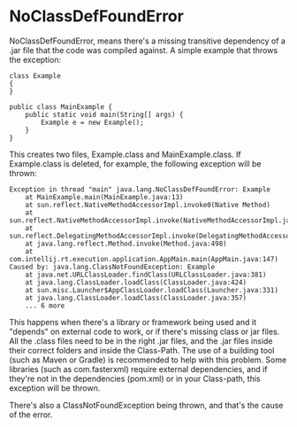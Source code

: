 # NoClassDefFoundError

NoClassDefFoundError, means there's a missing transitive dependency of a .jar file that the code was compiled against. A simple example that throws the exception:

    class Example 
    {
    }

    public class MainExample {
        public static void main(String[] args) {
            Example e = new Example();
        }
    }

This creates two files, Example.class and MainExample.class. If Example.class is deleted, for example, the following exception will be thrown:

	Exception in thread "main" java.lang.NoClassDefFoundError: Example
		at MainExample.main(MainExample.java:13)
		at sun.reflect.NativeMethodAccessorImpl.invoke0(Native Method)
		at sun.reflect.NativeMethodAccessorImpl.invoke(NativeMethodAccessorImpl.java:62)
		at sun.reflect.DelegatingMethodAccessorImpl.invoke(DelegatingMethodAccessorImpl.java:43)
		at java.lang.reflect.Method.invoke(Method.java:498)
		at com.intellij.rt.execution.application.AppMain.main(AppMain.java:147)
	Caused by: java.lang.ClassNotFoundException: Example
		at java.net.URLClassLoader.findClass(URLClassLoader.java:381)
		at java.lang.ClassLoader.loadClass(ClassLoader.java:424)
		at sun.misc.Launcher$AppClassLoader.loadClass(Launcher.java:331)
		at java.lang.ClassLoader.loadClass(ClassLoader.java:357)
		... 6 more
		
This happens when there's a library or framework being used and it "depends" on external code to work, or if there's missing class or jar files. All the .class files need to be in the right .jar files, and the .jar files inside their correct folders and inside the Class-Path. The use of a building tool (such as Maven or Gradle) is recommended to help with this problem. Some libraries (such as com.fasterxml) require external dependencies, and if they're not in the dependencies (pom.xml) or in your Class-path, this exception will be thrown.

There's also a ClassNotFoundException being thrown, and that's the cause of the error.
